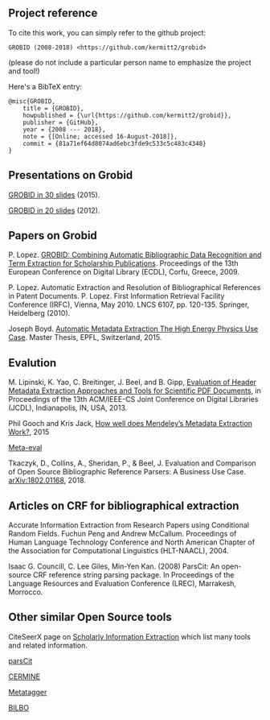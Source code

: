 ## Project reference

To cite this work, you can simply refer to the github project:

```
GROBID (2008-2018) <https://github.com/kermitt2/grobid>
```

(please do not include a particular person name to emphasize the project and tool!)

Here's a BibTeX entry:

```
@misc{GROBID, 
    title = {GROBID}, 
    howpublished = {\url{https://github.com/kermitt2/grobid}}, 
    publisher = {GitHub},
    year = {2008 --- 2018},
    note = {[Online; accessed 16-August-2018]},
    commit = {81a71ef64d8074ad6ebc3fde9c533c5c483c4348}
}
```

## Presentations on Grobid

[GROBID in 30 slides](grobid-04-2015.pdf) (2015).

[GROBID in 20 slides](GROBID.pdf) (2012).

## Papers on Grobid

P. Lopez. [GROBID: Combining Automatic Bibliographic Data Recognition and Term Extraction for Scholarship Publications](https://lekythos.library.ucy.ac.cy/bitstream/handle/10797/14013/ECDL069.pdf?sequence=1). Proceedings of the 13th European Conference on Digital Library (ECDL), Corfu, Greece, 2009.

P. Lopez. Automatic Extraction and Resolution of Bibliographical References in Patent Documents. P. Lopez. First Information Retrieval Facility Conference (IRFC), Vienna, May 2010. LNCS 6107, pp. 120-135. Springer, Heidelberg (2010).

Joseph Boyd. [Automatic Metadata Extraction The High Energy Physics Use Case](https://preprints.cern.ch/record/2039361/files/CERN-THESIS-2015-105.pdf). Master Thesis, EPFL, Switzerland, 2015. 

## Evalution

M. Lipinski, K. Yao, C. Breitinger, J. Beel, and B. Gipp, [Evaluation of Header Metadata Extraction Approaches and Tools for Scientific PDF Documents](http://docear.org/papers/Evaluation_of_Header_Metadata_Extraction_Approaches_and_Tools_for_Scientific_PDF_Documents.pdf), in Proceedings of the 13th ACM/IEEE-CS Joint Conference on Digital Libraries (JCDL), Indianapolis, IN, USA, 2013. 

Phil Gooch and Kris Jack, [How well does Mendeley’s Metadata Extraction Work?](https://krisjack.wordpress.com/2015/03/12/how-well-does-mendeleys-metadata-extraction-work/), 2015

[Meta-eval](https://github.com/allenai/meta-eval)

Tkaczyk, D., Collins, A., Sheridan, P., & Beel, J. Evaluation and Comparison of Open Source Bibliographic Reference Parsers: A Business Use Case. [arXiv:1802.01168](https://arxiv.org/pdf/1802.01168), 2018.

## Articles on CRF for bibliographical extraction

Accurate Information Extraction from Research Papers using Conditional Random Fields. Fuchun Peng and Andrew McCallum. Proceedings of Human Language Technology Conference and North American Chapter of the Association for Computational Linguistics (HLT-NAACL), 2004.

Isaac G. Councill, C. Lee Giles, Min-Yen Kan. (2008) ParsCit: An open-source CRF reference string parsing package. In Proceedings of the Language Resources and Evaluation Conference (LREC), Marrakesh, Morrocco. 

## Other similar Open Source tools

CiteSeerX page on [Scholarly Information Extraction](http://csxstatic.ist.psu.edu/about/scholarly-information-extraction) which list many tools and related information. 

[parsCit](http://wing.comp.nus.edu.sg/parsCit)

[CERMINE](https://github.com/CeON/CERMINE)

[Metatagger](https://github.com/iesl/rexa1-metatagger)

[BILBO](https://github.com/OpenEdition/bilbo)